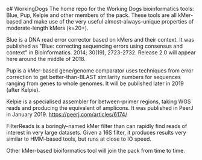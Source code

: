 e# WorkingDogs
The home repo for the Working Dogs bioinformatics tools: Blue, Pup, Kelpie and other members of the pack. These tools are all kMer-based and make use of the very useful almost-always-unique properties of moderate-length kMers (k=20+).

Blue is a DNA read error corrector based on kMers and their context. It was published as "Blue: correcting sequencing errors using consensus and context" in Bioinformatics. 2014; 30(19), 2723-2732. Release 2.0 will appear here around the middle of 2018.

Pup is a kMer-based gene/genome comparator uses techniques from error correction to get better-than-BLAST similarity numbers for sequences ranging from genes to whole genomes. It will be published later in 2019 (after Kelpie).

Kelpie is a specialised assembler for between-primer regions, taking WGS reads and producing the equivalent of amplicons. It was published
in PeerJ in January 2019. https://peerj.com/articles/6174/

FilterReads is a boringly-named kMer filter than can rapidly find reads of interest in very large datasets. Given a 16S filter, it produces results very similar to HMM-based tools, but runs at close to IO speed.

Other kMer-based bioiformatics tool will join the pack from time to time.
